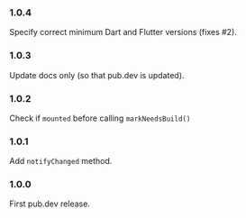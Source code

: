 ### 1.0.4

Specify correct minimum Dart and Flutter versions (fixes #2).

### 1.0.3

Update docs only (so that pub.dev is updated).

### 1.0.2

Check if `mounted` before calling `markNeedsBuild()`

### 1.0.1

Add `notifyChanged` method.

### 1.0.0

First pub.dev release.